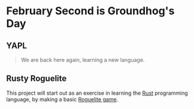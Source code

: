 # February Second is Groundhog's Day

## YAPL

> We are back here again, learning a new language.


## Rusty Roguelite

This project will start out as an exercise in learning the [Rust](https://www.rust-lang.org/learn/) programming language, by making a basic [Roguelite game](https://tomassedovic.github.io/roguelike-tutorial/).

